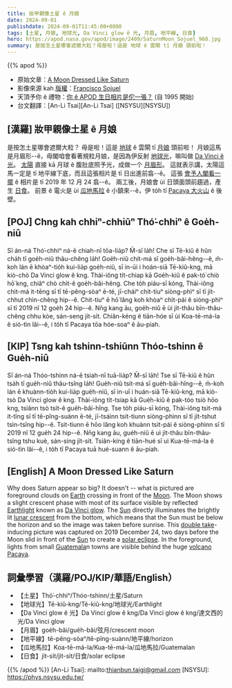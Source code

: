 ```yaml
---
title: 妝甲親像土星 ê 月娘
date: 2024-09-01
publishdate: 2024-09-01T11:45:00+0800
tags: [土星, 月娘, 地球光, Da Vinci glow ê 光, 月眉, 地平線, 日食]
hero: https://apod.nasa.gov/apod/image/2409/SaturnMoon_Sojuel_960.jpg
summary: 是按怎土星哪會遮爾大粒？毋是啦！這是 地球 ê 雲閘 tī 月娘 頭前啦！
---
```


{{% apod %}}

- 原始文章：[A Moon Dressed Like Saturn](https://apod.nasa.gov/apod/ap240901.html)
- 影像來源 kah [版權][copyright]：[Francisco Sojuel](mailto:fsojuel1@gmail.com)
- 天頂予你 ê 禮物：[你 ê APOD 生日相片是佗一張？](https://apod.nasa.gov/apod/calendar/allyears.html) (自 1995 開始)
- 台文翻譯：[An-Li Tsai][An-Li Tsai] ([NSYSU][NSYSU])

## [漢羅] 妝甲親像土星 ê 月娘
是按怎土星哪會遮爾大粒？
毋是啦！這是 [地球][Earth] ê 雲閘 tī [月娘][Moon] 頭前啦！
月娘這馬是月眉形--ê，毋閣咱會看著規粒月娘，是因為伊反射 [地球光][Earthlight]，嘛叫做 [Da Vinci ê 光][Da Vinci glow]。
[太陽][Sun 1] 直接 kā 月球 ê 腹肚底照予光，成做一个 [月眉形][lunar crescent]。
這就表示講，太陽這馬一定是 tī 地平線下底，而且這張相片是 tī 日出進前翕--ê。
這張 [會予人閣看一擺][double take] ê 相片是 tī 2019 年 12 月 24 翕--ê。
兩工後，月娘會 ùi 日頭面頭前趨過，產生 [日食][solar eclipse]。
前景 ê 電火是 ùi [瓜地馬拉][Guatemala] ê 小鎮來--ê，伊 to̍h tī [Pacaya 大火山][volcano Pacaya] ê 後壁。

## [POJ] Chng kah chhiⁿ-chhiūⁿ Thó͘-chhiⁿ ê Goe̍h-niû
Sī án-ná Thó͘-chhiⁿ ná-ē chiah-nī tōa-lia̍p?
M̄-sī la̍h!
Che sī Tē-kiû ê hûn cha̍h tī goe̍h-niû thâu-chêng la̍h!
Goe̍h-niû chit-má sī goe̍h-bâi-hêng--ê, m̄-koh lán ē khòaⁿ-tio̍h kui-lia̍p goe̍h-niû, sī in-ūi i hoán-siā Tē-kiû-kng, mā kiò-chò Da Vinci glow ê kng.
Thài-iông ti̍t-chiap kā Goe̍h-kiû ê pak-tó͘ chiò hō͘ kng, chiâⁿ chò chi̍t-ê goe̍h-bâi-hêng.
Che to̍h piáu-sī kóng, Thài-iông chit-má it-tēng sī tī tē-pêng-sòaⁿ ē-té, jī-cháiⁿ chit-tiuⁿ siòng-phìⁿ sī tī ji̍t-chhut chìn-chêng hip--ê.
Chit-tiuⁿ ē hō͘ lâng koh khòaⁿ chi̍t-pái ê siòng-phìⁿ sī tī 2019 nî 12 goe̍h 24 hip--ê.
Nn̄g kang āu, goe̍h-niû ē ùi ji̍t-thâu bīn-thâu-chêng chhu kòe, sán-seng ji̍t-si̍t.
Chiân-kéng ê tiān-hóe sī ùi Koa-tē-má-la ê sió-tìn lâi--ê, i to̍h tī Pacaya tōa hóe-soaⁿ ê āu-piah.

## [KIP] Tsng kah tshinn-tshiūnn Thóo-tshinn ê Gue̍h-niû
Sī án-ná Thóo-tshinn ná-ē tsiah-nī tuā-lia̍p?
M̄-sī la̍h!
Tse sī Tē-kiû ê hûn tsa̍h tī gue̍h-niû thâu-tsîng la̍h!
Gue̍h-niû tsit-má sī gue̍h-bâi-hîng--ê, m̄-koh lán ē khuànn-tio̍h kui-lia̍p gue̍h-niû, sī in-uī i huán-siā Tē-kiû-kng, mā kiò-tsò Da Vinci glow ê kng.
Thài-iông ti̍t-tsiap kā Gue̍h-kiû ê pak-tóo tsiò hōo kng, tsiânn tsò tsi̍t-ê gue̍h-bâi-hîng.
Tse to̍h piáu-sī kóng, Thài-iông tsit-má it-tīng sī tī tē-pîng-suànn ē-té, jī-tsáinn tsit-tiunn siòng-phìnn sī tī ji̍t-tshut tsìn-tsîng hip--ê.
Tsit-tiunn ē hōo lâng koh khuànn tsi̍t-pái ê siòng-phìnn sī tī 2019 nî 12 gue̍h 24 hip--ê.
Nn̄g kang āu, gue̍h-niû ē uì ji̍t-thâu bīn-thâu-tsîng tshu kuè, sán-sing ji̍t-si̍t.
Tsiân-kíng ê tiān-hué sī uì Kua-tē-má-la ê sió-tìn lâi--ê, i to̍h tī Pacaya tuā hué-suann ê āu-piah.

## [English] A Moon Dressed Like Saturn
Why does Saturn appear so big?
It doesn't -- what is pictured are foreground clouds on [Earth][Earth] crossing in front of the [Moon][Moon].
The Moon shows a slight crescent phase with most of its surface visible by reflected [Earthlight][Earthlight] known as [Da Vinci glow][Da Vinci glow].
The [Sun][Sun 1] directly illuminates the brightly lit [lunar crescent][lunar crescent] from the bottom, which means that the Sun must be below the horizon and so the image was taken before sunrise.
This [double take][double take]\-inducing picture was captured on 2019 December 24, two days before the Moon slid in front of the [Sun][Sun 2] to create a [solar eclipse][solar eclipse].
In the foreground, lights from small [Guatemala][Guatemala]n towns are visible behind the huge [volcano Pacaya][volcano Pacaya].

## 詞彙學習（漢羅/POJ/KIP/華語/English）
- 【土星】Thó͘-chhiⁿ/Thóo-tshinn/土星/Saturn
- 【地球光】Tē-kiû-kng/Tē-kiû-kng/地球光/Earthlight
- 【Da Vinci glow ê 光】Da Vinci glow ê kng/Da Vinci glow ê kng/達文西的光/Da Vinci glow
- 【月眉】goe̍h-bâi/gue̍h-bâi/弦月/crescent moon
- 【地平線】tē-pêng-sòaⁿ/tē-pîng-suànn/地平線/horizon
- 【瓜地馬拉】Koa-tē-má-la/Kua-tē-má-la/瓜地馬拉/Guatemalan
- 【日食】ji̍t-si̍t/ji̍t-si̍t/日食/solar eclipse

{{% /apod %}}
[An-Li Tsai]: mailto:thianbun.taigi@gmail.com
[NSYSU]: https://phys.nsysu.edu.tw/

[copyright]: https://apod.nasa.gov/apod/fap/lib/about_apod.html#srapply
[License3]: https://creativecommons.org/licenses/by/3.0/
[License2]:https://creativecommons.org/licenses/by-nc-nd/2.0/

[Earth]:https://solarsystem.nasa.gov/planets/earth/overview/
[Moon]:https://solarsystem.nasa.gov/moons/earths-moon/in-depth/
[Earthlight]:https://en.wikipedia.org/wiki/Earthlight_(astronomy)
[Da Vinci glow]:https://apod.nasa.gov/apod/ap190504.html
[Sun 1]:https://solarsystem.nasa.gov/solar-system/sun/by-the-numbers/
[lunar crescent]:https://apod.nasa.gov/apod/ap220201.html
[double take]:http://img.over-blog.com/600x450/0/19/24/98/optical-illusion/kit-cat.jpg
[Sun 2]:https://apod.nasa.gov/apod/ap191028.html
[solar eclipse]:https://apod.nasa.gov/apod/ap191228.html
[Guatemala]:https://en.wikipedia.org/wiki/Guatemala
[volcano Pacaya]:https://youtu.be/9fqNNALIWjQ
